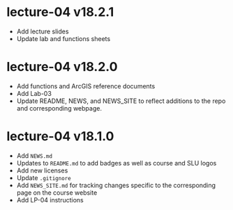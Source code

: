 # lecture-04 v18.2.1

* Add lecture slides
* Update lab and functions sheets

# lecture-04 v18.2.0

* Add functions and ArcGIS reference documents
* Add Lab-03
* Update README, NEWS, and NEWS_SITE to reflect additions to the repo and corresponding webpage.

# lecture-04 v18.1.0

* Add `NEWS.md`
* Updates to `README.md` to add badges as well as course and SLU logos
* Add new licenses
* Update `.gitignore`
* Add `NEWS_SITE.md` for tracking changes specific to the corresponding page on the course website
* Add LP-04 instructions
